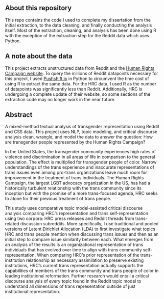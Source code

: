 ## About this repository
This repo contains the code I used to complete my dissertation from the initial extraction, to the data cleaning, and finally conducting the analysis itself. Most of the extraction, cleaning, and analysis has been done using R with the exception of the extraction step for the Reddit data which uses Python.

## A note about the data
This project extracts unstructured data from Reddit and the [Human Rights Campaign website](https://www.hrc.org/news?topic=transgender). To query the millions of Reddit datapoints necessary for this project, I used [Pushshift.io](https://pushshift.io/api-parameters/) in Python to circumvent the time cost of using R to extract the same data. For the HRC data, I used R as the number of datapoints was significantly less than Reddit. Additionally, HRC is undergoing a complete update of their website, so some sections of the extraction code may no longer work in the near future.

## Abstract
A mixed-method textual analysis of transgender representation using Reddit and CSS data. This project uses NLP, topic modeling, and critical discourse analysis clean, wrangle, and model the data to answer the question: How are transgender people represented by the Human Rights Campaign?

In the United States, the transgender community experiences high rates of violence and discrimination in all areas of life in comparison to the general population. The effect is multiplied for transgender people of color. Narrow understandings of the trans experience and inaccurate representations of trans issues even among pro-trans organizations leave much room for improvement in the treatment of trans individuals. The Human Rights Campaign, the largest LGBT advocacy organization in the US, has had a historically turbulent relationship with the trans community since its inception but with the promise of a more trans-focused agenda, HRC seeks to atone for their previous treatment of trans people. 

This study uses comparative topic model-assisted critical discourse analysis comparing HRC’s representation and trans self-representation using two corpora: HRC press releases and Reddit threads from trans-related discussion subreddits. More specifically, I use traditional and pooled versions of Latent Dirichlet Allocation (LDA) to first investigate what topics HRC and trans people mention when discussing trans issues and then as an initial step to compare issue similarity between each. What emerges from an analysis of the results is an organizational representation of trans individuals that has evolved over time to align with trans community self-representation. When comparing HRC’s prior representation of the trans-institution relationship as necessary assimilation to preserve existing institutions, HRC’s current trans representation actually supports the capabilities of members of the trans community and trans people of color in leading institutional reformation. Further research would entail a critical discourse analysis of every topic found in the Reddit topic model to understand all dimensions of trans representation outside of just institutional representation.

